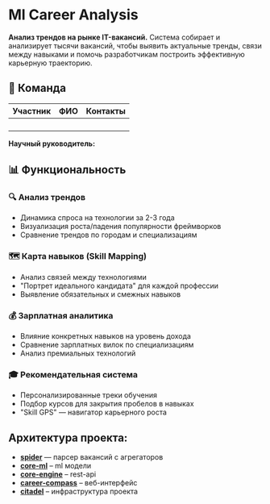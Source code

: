# Ml Career Analysis

**Анализ трендов на рынке IT-вакансий.** Система собирает и анализирует тысячи вакансий, чтобы выявить актуальные тренды, связи между навыками и помочь разработчикам построить эффективную карьерную траекторию.

## 👥 Команда

| Участник | ФИО | Контакты |
| -------- | --- | -------- |
|          |     |          |
|          |     |          |
|          |     |          |
|          |     |          |
**Научный руководитель:**

## 📊 Функциональность

### 🔍 Анализ трендов

- Динамика спроса на технологии за 2-3 года
- Визуализация роста/падения популярности фреймворков
- Сравнение трендов по городам и специализациям

### 🗺️ Карта навыков (Skill Mapping)

- Анализ связей между технологиями
- "Портрет идеального кандидата" для каждой профессии
- Выявление обязательных и смежных навыков

### 💰 Зарплатная аналитика

- Влияние конкретных навыков на уровень дохода
- Сравнение зарплатных вилок по специализациям
- Анализ премиальных технологий

### 🎓 Рекомендательная система

- Персонализированные треки обучения
- Подбор курсов для закрытия пробелов в навыках
- "Skill GPS" — навигатор карьерного роста

## Архитектура проекта:

- **[spider](https://github.com/ml-career-analysis/spider)** — парсер вакансий с агрегаторов
- **[core-ml](https://github.com/ml-career-analysis/ml-core)** – ml модели
- **[core-engine](https://github.com/ml-career-analysis/core-engine)** – rest-api
- **[career-compass](https://github.com/ml-career-analysis/career-compass)** – веб-интерфейс
- **[citadel](https://github.com/ml-career-analysis/citadel)** – инфраструктура проекта

